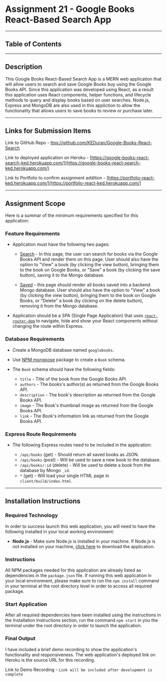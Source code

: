 # Assignment 21 - Google Books React-Based Search App

---

## Table of Contents

---

## Description

This Google Books React-Based Search App is a MERN web application that will allow users to search and save Google Books buy using the Google Books API. Since this application was developed using React, as a result this application uses React components, helper functions, and lifecycle methods to query and display books based on user searches. Node.js, Express and MongoDB are also used in this appliction to allow the functionality that allows users to save books to review or purchase later.

---

## Links for Submission Items

Link to GitHub Repo - [ttps://github.com/KEDuran/Google-Books-React-Search](https://github.com/KEDuran/Google-Books-React-Search)

Link to deployed application on Heroku - [https://google-books-react-search-ked.herokuapp.com/](https://google-books-react-search-ked.herokuapp.com/)

Link to Portfolio to confirm assignment addition - [https://portfolio-react-ked.herokuapp.com/](https://portfolio-react-ked.herokuapp.com/)

---

## Assignment Scope

Here is a summar of the minimum requirements specified for this application:

### Feature Requirements

- Application must have the following two pages:

  - [Search](Search.png) - In this page, the user can search for books via the Google Books API and render them on this page. User should also have the option to "View" a book (by clicking the view button), bringing them to the book on Google Books, or "Save" a book (by clicking the save button), saving it to the Mongo database.

  - [Saved](Saved.png) - this page should render all books saved into a backend Mongo database. User should also have the option to "View" a book (by clicking the view button), bringing them to the book on Google Books, or "Delete" a book (by clicking on the delete button), removing it from the Mongo database.

- Application should be a SPA (Single Page Application) that uses [`react-router-dom`](https://github.com/reactjs/react-router) to navigate, hide and show your React components without changing the route within Express.

### Database Requirements

- Create a MongoDB database named `googlebooks`.

- Use [NPM mongoose](https://www.npmjs.com/package/mongoose) package to create a `Book` schema.

- The `Book` schema should have the following fields:

  - `title` - Title of the book from the Google Books API.
  - `authors` - The books's author(s) as returned from the Google Books API.
  - `description` - The book's description as returned from the Google Books API.
  - `image` - The Book's thumbnail image as returned from the Google Books API.
  - `link` - The Book's information link as returned from the Google Books API.

### Express Route Requirements

- The following Express routes need to be included in the application:

  - `/api/books` (get) - Should return all saved books as JSON.
  - `/api/books` (post) - Will be used to save a new book to the database.
  - `/api/books/:id` (delete) - Will be used to delete a book from the database by Mongo `_id`.
  - `*` (get) - Will load your single HTML page in `client/build/index.html`.

---

## Installation Instructions

### Required Technology

In order to success launch this web application, you will need to have the following installed in your local working environment:

- **Node.js** - Make sure Node.js is installed in your machine. If Node.js is not installed on your machine, [click here](https://nodejs.org/en/) to download the application.

### Instructions

All NPM packages needed for this application are already listed as dependencies in the `package.json` file. If running this web application in your local environment, please make sure to run the `npm install` command in your terminal at the root directory level in order to access all required package.

### Start Application

After all required dependencies have been installed using the instructions in the Installation Instructions section, run the command `npm start` in you the terminal under the root directory in order to launch the application.

### Final Output

I have included a brief demo recording to show the application's functionality and responsiveness. The web application's deployed link on Heroku is the source URL for this recording.

Link to Demo Recording - `Link will be included after development is complete`
